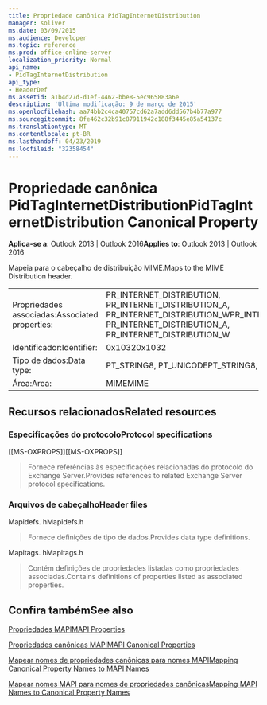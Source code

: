 ```yaml
---
title: Propriedade canônica PidTagInternetDistribution
manager: soliver
ms.date: 03/09/2015
ms.audience: Developer
ms.topic: reference
ms.prod: office-online-server
localization_priority: Normal
api_name:
- PidTagInternetDistribution
api_type:
- HeaderDef
ms.assetid: a1b4d27d-d1ef-4462-bbe8-5ec965883a6e
description: 'Última modificação: 9 de março de 2015'
ms.openlocfilehash: aa74bb2c4ca40757cd62a7add6dd567b4b77a977
ms.sourcegitcommit: 8fe462c32b91c87911942c188f3445e85a54137c
ms.translationtype: MT
ms.contentlocale: pt-BR
ms.lasthandoff: 04/23/2019
ms.locfileid: "32358454"
---
```

# <a name="pidtaginternetdistribution-canonical-property"></a><span data-ttu-id="3134f-103">Propriedade canônica PidTagInternetDistribution</span><span class="sxs-lookup"><span data-stu-id="3134f-103">PidTagInternetDistribution Canonical Property</span></span>

  
  
<span data-ttu-id="3134f-104">**Aplica-se a**: Outlook 2013 | Outlook 2016</span><span class="sxs-lookup"><span data-stu-id="3134f-104">**Applies to**: Outlook 2013 | Outlook 2016</span></span> 
  
<span data-ttu-id="3134f-105">Mapeia para o cabeçalho de distribuição MIME.</span><span class="sxs-lookup"><span data-stu-id="3134f-105">Maps to the MIME Distribution header.</span></span>
  
|||
|:-----|:-----|
|<span data-ttu-id="3134f-106">Propriedades associadas:</span><span class="sxs-lookup"><span data-stu-id="3134f-106">Associated properties:</span></span>  <br/> |<span data-ttu-id="3134f-107">PR_INTERNET_DISTRIBUTION, PR_INTERNET_DISTRIBUTION_A, PR_INTERNET_DISTRIBUTION_W</span><span class="sxs-lookup"><span data-stu-id="3134f-107">PR_INTERNET_DISTRIBUTION, PR_INTERNET_DISTRIBUTION_A, PR_INTERNET_DISTRIBUTION_W</span></span>  <br/> |
|<span data-ttu-id="3134f-108">Identificador:</span><span class="sxs-lookup"><span data-stu-id="3134f-108">Identifier:</span></span>  <br/> |<span data-ttu-id="3134f-109">0x1032</span><span class="sxs-lookup"><span data-stu-id="3134f-109">0x1032</span></span>  <br/> |
|<span data-ttu-id="3134f-110">Tipo de dados:</span><span class="sxs-lookup"><span data-stu-id="3134f-110">Data type:</span></span>  <br/> |<span data-ttu-id="3134f-111">PT_STRING8, PT_UNICODE</span><span class="sxs-lookup"><span data-stu-id="3134f-111">PT_STRING8, PT_UNICODE</span></span>  <br/> |
|<span data-ttu-id="3134f-112">Área:</span><span class="sxs-lookup"><span data-stu-id="3134f-112">Area:</span></span>  <br/> |<span data-ttu-id="3134f-113">MIME</span><span class="sxs-lookup"><span data-stu-id="3134f-113">MIME</span></span>  <br/> |
   
## <a name="related-resources"></a><span data-ttu-id="3134f-114">Recursos relacionados</span><span class="sxs-lookup"><span data-stu-id="3134f-114">Related resources</span></span>

### <a name="protocol-specifications"></a><span data-ttu-id="3134f-115">Especificações do protocolo</span><span class="sxs-lookup"><span data-stu-id="3134f-115">Protocol specifications</span></span>

<span data-ttu-id="3134f-116">[[MS-OXPROPS]]</span><span class="sxs-lookup"><span data-stu-id="3134f-116">[[MS-OXPROPS]]</span></span> 
  
> <span data-ttu-id="3134f-117">Fornece referências às especificações relacionadas do protocolo do Exchange Server.</span><span class="sxs-lookup"><span data-stu-id="3134f-117">Provides references to related Exchange Server protocol specifications.</span></span>
    
### <a name="header-files"></a><span data-ttu-id="3134f-118">Arquivos de cabeçalho</span><span class="sxs-lookup"><span data-stu-id="3134f-118">Header files</span></span>

<span data-ttu-id="3134f-119">Mapidefs. h</span><span class="sxs-lookup"><span data-stu-id="3134f-119">Mapidefs.h</span></span>
  
> <span data-ttu-id="3134f-120">Fornece definições de tipo de dados.</span><span class="sxs-lookup"><span data-stu-id="3134f-120">Provides data type definitions.</span></span>
    
<span data-ttu-id="3134f-121">Mapitags. h</span><span class="sxs-lookup"><span data-stu-id="3134f-121">Mapitags.h</span></span>
  
> <span data-ttu-id="3134f-122">Contém definições de propriedades listadas como propriedades associadas.</span><span class="sxs-lookup"><span data-stu-id="3134f-122">Contains definitions of properties listed as associated properties.</span></span>
    
## <a name="see-also"></a><span data-ttu-id="3134f-123">Confira também</span><span class="sxs-lookup"><span data-stu-id="3134f-123">See also</span></span>



[<span data-ttu-id="3134f-124">Propriedades MAPI</span><span class="sxs-lookup"><span data-stu-id="3134f-124">MAPI Properties</span></span>](mapi-properties.md)
  
[<span data-ttu-id="3134f-125">Propriedades canônicas MAPI</span><span class="sxs-lookup"><span data-stu-id="3134f-125">MAPI Canonical Properties</span></span>](mapi-canonical-properties.md)
  
[<span data-ttu-id="3134f-126">Mapear nomes de propriedades canônicas para nomes MAPI</span><span class="sxs-lookup"><span data-stu-id="3134f-126">Mapping Canonical Property Names to MAPI Names</span></span>](mapping-canonical-property-names-to-mapi-names.md)
  
[<span data-ttu-id="3134f-127">Mapear nomes MAPI para nomes de propriedades canônicas</span><span class="sxs-lookup"><span data-stu-id="3134f-127">Mapping MAPI Names to Canonical Property Names</span></span>](mapping-mapi-names-to-canonical-property-names.md)

